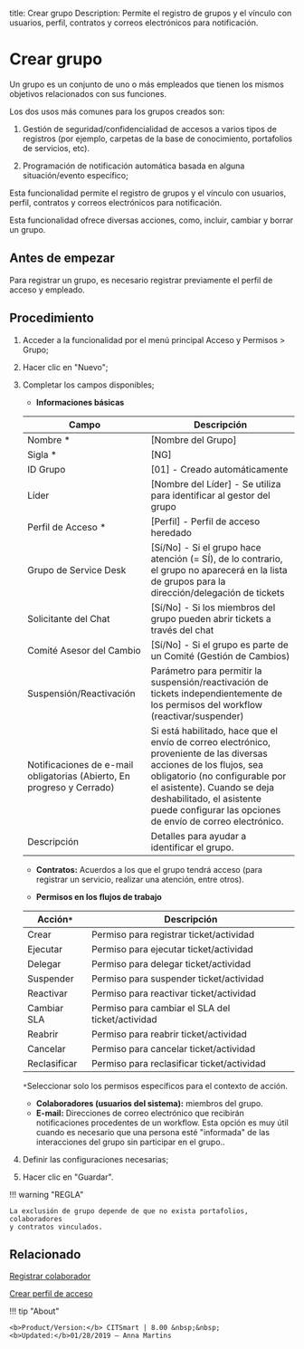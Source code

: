 title: Crear grupo
Description: Permite el registro de grupos y el vínculo con usuarios, perfil, contratos y correos electrónicos para notificación.

# Crear grupo

Un grupo es un conjunto de uno o más empleados que tienen los mismos objetivos
relacionados con sus funciones.

Los dos usos más comunes para los grupos creados son:

1.  Gestión de seguridad/confidencialidad de accesos a varios tipos de registros
    (por ejemplo, carpetas de la base de conocimiento, portafolios de servicios,
    etc).

2.  Programación de notificación automática basada en alguna situación/evento
    específico;

Esta funcionalidad permite el registro de grupos y el vínculo con usuarios,
perfil, contratos y correos electrónicos para notificación.

Esta funcionalidad ofrece diversas acciones, como, incluir, cambiar y borrar un
grupo.

## Antes de empezar

Para registrar un grupo, es necesario registrar previamente el perfil de acceso
y empleado.

## Procedimiento

1.  Acceder a la funcionalidad por el menú principal Acceso y Permisos \> Grupo;

2.  Hacer clic en "Nuevo";

3.  Completar los campos disponibles;

    - **Informaciones básicas**

    |Campo|Descripción|
    |-|-|
    |Nombre *	|[Nombre del Grupo]|
    |Sigla *	|[NG]|
    |ID Grupo|[01] - Creado automáticamente|
    |Líder|[Nombre del Líder] - Se utiliza para identificar al gestor del grupo|
    |Perfil de Acceso *	|[Perfil] - Perfil de acceso heredado|
    |Grupo de Service Desk|[Sí/No] - Si el grupo hace atención (= SÍ), de lo contrario, el grupo no aparecerá en la lista de grupos para la dirección/delegación de tickets|
    |Solicitante del Chat|[Sí/No] - Si los miembros del grupo pueden abrir tickets a través del chat|
    |Comité Asesor del Cambio|[Sí/No] - Si el grupo es parte de un Comité (Gestión de Cambios)|
    |Suspensión/Reactivación |Parámetro para permitir la suspensión/reactivación de tickets independientemente de los permisos del workflow (reactivar/suspender)|
    |Notificaciones de e-mail obligatorias (Abierto, En progreso y Cerrado)|Si está habilitado, hace que el envío de correo electrónico, proveniente de las diversas acciones de los flujos, sea obligatorio (no configurable por el asistente). Cuando se deja deshabilitado, el asistente puede configurar las opciones de envío de correo electrónico.|
    |Descripción |Detalles para ayudar a identificar el grupo.|

    - **Contratos:** Acuerdos a los que el grupo tendrá acceso (para registrar un servicio, realizar una atención, entre otros).

    - **Permisos en los flujos de trabajo**

    |Acción```*```| Descripción|
	  |-|-|
	  |Crear|Permiso para registrar ticket/actividad|
	  |Ejecutar|Permiso para ejecutar ticket/actividad|
    |Delegar|Permiso para delegar ticket/actividad|
	  |Suspender|Permiso para suspender ticket/actividad|
    |Reactivar|Permiso para reactivar ticket/actividad|
    |Cambiar SLA|Permiso para cambiar el SLA del ticket/actividad|
	  |Reabrir|Permiso para reabrir ticket/actividad|
    |Cancelar|Permiso para cancelar ticket/actividad|
    |Reclasificar|Permiso para reclasificar ticket/actividad|

    ```*```Seleccionar solo los permisos específicos para el contexto de acción.

    - **Colaboradores (usuarios del sistema):** miembros del grupo.
    - **E-mail:** Direcciones de correo electrónico que recibirán notificaciones procedentes de un workflow. Esta opción es muy útil cuando es necesario que una persona esté "informada" de las interacciones del grupo sin participar en el grupo..

4.  Definir las configuraciones necesarias;
5.  Hacer clic en "Guardar".


!!! warning "REGLA"

    La exclusión de grupo depende de que no exista portafolios, colaboradores
    y contratos vinculados.
    

Relacionado
-----------

[Registrar colaborador](/es-es/citsmart-platform-8/initial-settings/access-settings/user/register-employee.html)

[Crear perfil de acceso](/es-es/citsmart-platform-8/initial-settings/access-settings/profile/create-profile-access.html)


!!! tip "About"

    <b>Product/Version:</b> CITSmart | 8.00 &nbsp;&nbsp;
    <b>Updated:</b>01/28/2019 – Anna Martins
